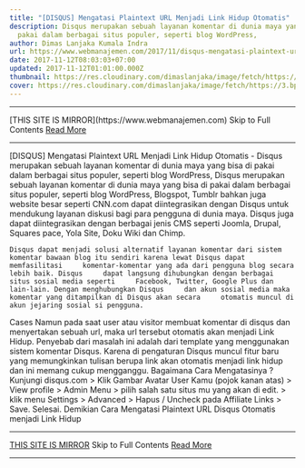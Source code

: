 ```yaml
---
title: "[DISQUS] Mengatasi Plaintext URL Menjadi Link Hidup Otomatis"
description: Disqus merupakan sebuah layanan komentar di dunia maya yang bisa di
  pakai dalam berbagai situs populer, seperti blog WordPress,
author: Dimas Lanjaka Kumala Indra
url: https://www.webmanajemen.com/2017/11/disqus-mengatasi-plaintext-url-menjadi.html
date: 2017-11-12T08:03:03+07:00
updated: 2017-11-12T01:01:00.000Z
thumbnail: https://res.cloudinary.com/dimaslanjaka/image/fetch/https://3.bp.blogspot.com/-F0nPVJldBjc/Wc5TIDQtjqI/AAAAAAAAFh0/WFawWHriTBwCX2_jw9jBn_F6jp0Bole4wCLcBGAs/s1600/Mengatasi+Tulisan+Link+yang+Otomatis+Menjadi+Link+Hidup.jpg
cover: https://res.cloudinary.com/dimaslanjaka/image/fetch/https://3.bp.blogspot.com/-F0nPVJldBjc/Wc5TIDQtjqI/AAAAAAAAFh0/WFawWHriTBwCX2_jw9jBn_F6jp0Bole4wCLcBGAs/s1600/Mengatasi+Tulisan+Link+yang+Otomatis+Menjadi+Link+Hidup.jpg
---
```


<hr/> [THIS SITE IS MIRROR](https://www.webmanajemen.com) Skip to Full Contents <a href="https://www.webmanajemen.com/2017/11/disqus-mengatasi-plaintext-url-menjadi.html" rel="follow" class="button" id="read-more">Read More</a> <hr/> [DISQUS] Mengatasi Plaintext URL Menjadi Link Hidup Otomatis - Disqus merupakan sebuah layanan komentar di dunia maya yang bisa di pakai dalam berbagai situs populer, seperti blog WordPress, Disqus merupakan sebuah layanan komentar di dunia maya yang bisa di pakai     dalam berbagai situs populer, seperti blog WordPress, Blogspot, Tumblr     bahkan juga website besar seperti CNN.com dapat diintegrasikan dengan     Disqus untuk mendukung layanan diskusi bagi para pengguna di dunia maya.     Disqus juga dapat diintegrasikan dengan berbagai jenis CMS seperti Joomla,     Drupal, Squares pace, Yola Site, Doku Wiki dan Chimp. 

    Disqus dapat menjadi solusi alternatif layanan komentar dari sistem     komentar bawaan blog itu sendiri karena lewat Disqus dapat memfasilitasi     komentar-komentar yang ada dari pengguna blog secara lebih baik. Disqus     dapat langsung dihubungkan dengan berbagai situs sosial media seperti     Facebook, Twitter, Google Plus dan lain-lain. Dengan menghubungkan Disqus     dan akun sosial media maka komentar yang ditampilkan di Disqus akan secara     otomatis muncul di akun jejaring sosial si pengguna. 
Cases
Namun pada saat user atau visitor membuat komentar di disqus dan menyertakan sebuah url, maka url tersebut otomatis akan menjadi Link Hidup. Penyebab dari masalah ini adalah dari template yang menggunakan sistem komentar Disqus. Karena di pengaturan Disqus muncul fitur baru yang memungkinkan tulisan berupa link akan otomatis menjadi link hidup dan ini memang cukup mengganggu. 
Bagaimana Cara Mengatasinya ?
Kunjungi disqus.com > Klik Gambar Avatar User Kamu (pojok kanan atas) > View profile  > Admin Menu  > pilih salah satu situs mu yang akan di edit.  > klik menu Settings > Advanced > Hapus / Uncheck pada Affiliate Links  > Save. 
Selesai. Demikian Cara Mengatasi Plaintext URL Disqus Otomatis menjadi Link Hidup <hr/> [THIS SITE IS MIRROR](https://www.webmanajemen.com) Skip to Full Contents <a href="https://www.webmanajemen.com/2017/11/disqus-mengatasi-plaintext-url-menjadi.html" rel="follow" class="button" id="read-more">Read More</a> <hr/>